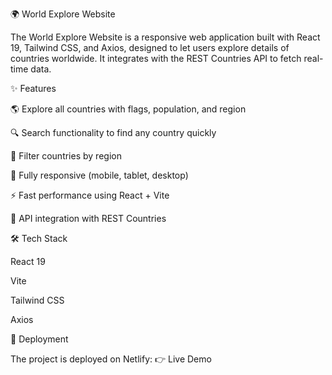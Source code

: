 🌍 World Explore Website

The World Explore Website is a responsive web application built with React 19, Tailwind CSS, and Axios, designed to let users explore details of countries worldwide. It integrates with the REST Countries API to fetch real-time data.

✨ Features

🌎 Explore all countries with flags, population, and region

🔍 Search functionality to find any country quickly

📂 Filter countries by region

📱 Fully responsive (mobile, tablet, desktop)

⚡ Fast performance using React + Vite

🔄 API integration with REST Countries

🛠️ Tech Stack

React 19

Vite

Tailwind CSS

Axios

🚀 Deployment

The project is deployed on Netlify:
👉 Live Demo